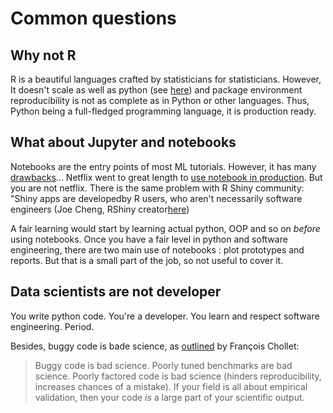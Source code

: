 # Common questions

## Why not R

R is a beautiful languages crafted by statisticians for statisticians. However, It doesn't scale as well as python (see [here](https://rstudio-pubs-static.s3.amazonaws.com/72295_692737b667614d369bd87cb0f51c9a4b.html)) and package environment reproducibility is not as complete as in Python or other languages. Thus, Python being a full-fledged programming language, it is production ready.

## What about Jupyter and notebooks

Notebooks are the entry points of most ML tutorials. However, it has many [drawbacks](https://www.youtube.com/watch?v=7jiPeIFXb6U)... Netflix went to great length to [use notebook in production](https://medium.com/netflix-techblog/notebook-innovation-591ee3221233). But you are not netflix. There is the same problem with R Shiny community: "Shiny apps are developedby R users, who aren't necessarily software engineers (Joe Cheng, RShiny creator[here](https://speakerdeck.com/jcheng5/shiny-in-production))

A fair learning would start by learning actual python, OOP and so on *before* using notebooks. Once you have a fair level in python and software engineering, there are two main use of notebooks : plot prototypes and reports. But that is a small part of the job, so not useful to cover it.

## Data scientists are not developer

You write python code. You're a developer. You learn and respect software engineering. Period.

Besides, buggy code is bade science, as [outlined](https://twitter.com/fchollet/status/1018396455533506560) by François Chollet:

> Buggy code is bad science. Poorly tuned benchmarks are bad science. Poorly factored code is bad science (hinders reproducibility, increases chances of a mistake). If your field is all about empirical validation, then your code *is* a large part of your scientific output.